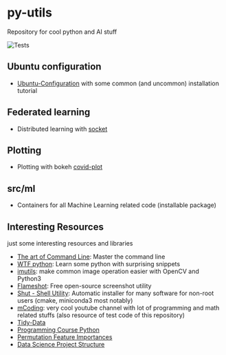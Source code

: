 # py-utils
Repository for cool python and AI stuff

![Tests](https://github.com/riccardoscheda/py-utils/actions/workflows/tests.yml/badge.svg)

## Ubuntu configuration
 - [Ubuntu-Configuration](https://github.com/riccardoscheda/py-utils/tree/main/ubuntu-config) with some common (and uncommon) installation tutorial

## Federated learning

- Distributed learning with [socket](https://github.com/riccardoscheda/py-utils/tree/main/federated-learning/socket)

## Plotting

- Plotting with bokeh [covid-plot](https://github.com/riccardoscheda/py-utils/tree/main/covid-plot)

## src/ml

- Containers for all Machine Learning related code (installable package)

## Interesting Resources

just some interesting resources and libraries

- [The art of Command Line](https://github.com/jlevy/the-art-of-command-line): Master the command line
- [WTF python](https://github.com/satwikkansal/wtfpython): Learn some python with surprising snippets
- [imutils](https://github.com/jrosebr1/imutils): make common image operation easier with OpenCV and Python3
- [Flameshot](https://github.com/flameshot-org/flameshot): Free open-source screenshot utility
- [Shut - Shell Utility](https://github.com/Nico-Curti/shut): Automatic installer for many software for non-root users (cmake, miniconda3 most notably)
- [mCoding](https://github.com/mCodingLLC/): very cool youtube channel with lot of programming and math related stuffs (also resource of test code of this repository)
- [Tidy-Data](http://vita.had.co.nz/papers/tidy-data.pdf)
- [Programming Course Python](https://unibodifabiophysics.github.io/programmingCourseDIFA/)
- [Permutation Feature Importances](https://explained.ai/rf-importance/index.html)
- [Data Science Project Structure](https://gist.github.com/ericmjl/27e50331f24db3e8f957d1fe7bbbe510)
